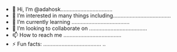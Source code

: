 - 👋 Hi, I’m @adahosk..................................
- 👀 I’m interested in many things including......................................
- 🌱 I’m currently learning ......................................
- 💞️ I’m looking to collaborate on ......................................
- 📫 How to reach me ......................................
- ⚡ Fun facts: ......................................
..
<!---
adahosk/adahosk is a ✨ special ✨ repository because its `README.md` (this file) appears on your GitHub profile.
You can click the Preview link to take a look at your changes.
--->
